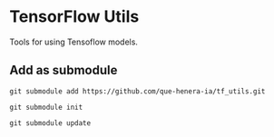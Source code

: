 # TensorFlow Utils
Tools for using Tensoflow models.

## Add as submodule
`git submodule add https://github.com/que-henera-ia/tf_utils.git`

`git submodule init`

`git submodule update`
